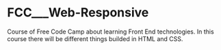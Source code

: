 # FCC___Web-Responsive
Course of Free Code Camp about learning Front End technologies. In this course there will be different things builded in HTML and CSS.
